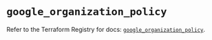 # `google_organization_policy`

Refer to the Terraform Registry for docs: [`google_organization_policy`](https://registry.terraform.io/providers/hashicorp/google-beta/6.34.1/docs/resources/google_organization_policy).
